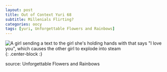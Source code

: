 ```yaml
---
layout: post
title: Out of Context Yuri 68
subtitle: Millenials Flirting?
categories: oocy
tags: [yuri, Unforgettable Flowers and Rainbows]
---
```




![A girl sending a text to the girl she's holding hands with that says "I love you", which causes the other girl to explode into steam](https://imgur.com/UHndcCZ.png){: .center-block :}



source: Unforgettable Flowers and Rainbows